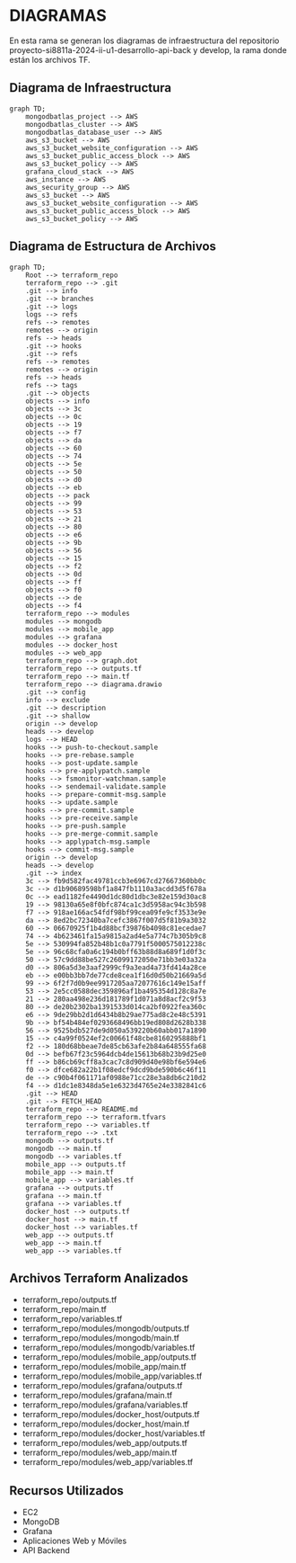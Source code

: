 # DIAGRAMAS 

En esta rama se generan los diagramas de infraestructura del repositorio proyecto-si8811a-2024-ii-u1-desarrollo-api-back y develop, la rama donde están los archivos TF.

## Diagrama de Infraestructura
```mermaid
graph TD;
    mongodbatlas_project --> AWS
    mongodbatlas_cluster --> AWS
    mongodbatlas_database_user --> AWS
    aws_s3_bucket --> AWS
    aws_s3_bucket_website_configuration --> AWS
    aws_s3_bucket_public_access_block --> AWS
    aws_s3_bucket_policy --> AWS
    grafana_cloud_stack --> AWS
    aws_instance --> AWS
    aws_security_group --> AWS
    aws_s3_bucket --> AWS
    aws_s3_bucket_website_configuration --> AWS
    aws_s3_bucket_public_access_block --> AWS
    aws_s3_bucket_policy --> AWS
```

## Diagrama de Estructura de Archivos
```mermaid
graph TD;
    Root --> terraform_repo
    terraform_repo --> .git
    .git --> info
    .git --> branches
    .git --> logs
    logs --> refs
    refs --> remotes
    remotes --> origin
    refs --> heads
    .git --> hooks
    .git --> refs
    refs --> remotes
    remotes --> origin
    refs --> heads
    refs --> tags
    .git --> objects
    objects --> info
    objects --> 3c
    objects --> 0c
    objects --> 19
    objects --> f7
    objects --> da
    objects --> 60
    objects --> 74
    objects --> 5e
    objects --> 50
    objects --> d0
    objects --> eb
    objects --> pack
    objects --> 99
    objects --> 53
    objects --> 21
    objects --> 80
    objects --> e6
    objects --> 9b
    objects --> 56
    objects --> 15
    objects --> f2
    objects --> 0d
    objects --> ff
    objects --> f0
    objects --> de
    objects --> f4
    terraform_repo --> modules
    modules --> mongodb
    modules --> mobile_app
    modules --> grafana
    modules --> docker_host
    modules --> web_app
    terraform_repo --> graph.dot
    terraform_repo --> outputs.tf
    terraform_repo --> main.tf
    terraform_repo --> diagrama.drawio
    .git --> config
    info --> exclude
    .git --> description
    .git --> shallow
    origin --> develop
    heads --> develop
    logs --> HEAD
    hooks --> push-to-checkout.sample
    hooks --> pre-rebase.sample
    hooks --> post-update.sample
    hooks --> pre-applypatch.sample
    hooks --> fsmonitor-watchman.sample
    hooks --> sendemail-validate.sample
    hooks --> prepare-commit-msg.sample
    hooks --> update.sample
    hooks --> pre-commit.sample
    hooks --> pre-receive.sample
    hooks --> pre-push.sample
    hooks --> pre-merge-commit.sample
    hooks --> applypatch-msg.sample
    hooks --> commit-msg.sample
    origin --> develop
    heads --> develop
    .git --> index
    3c --> fb9d582fac49781ccb3e6967cd27667360bb0c
    3c --> d1b90689598bf1a847fb1110a3acdd3d5f678a
    0c --> ead1182fe4490d1dc80d1dbc3e82e159d30ac8
    19 --> 98130a65e8f0bfc874ca1c3d5958ac94c3b598
    f7 --> 918ae166ac54fdf98bf99cea09fe9cf3533e9e
    da --> 8ed2bc72340ba7cefc3867f007d5f81b9a3032
    60 --> 06670925f1b4d88bcf39876b4098c81ecedae7
    74 --> 4b623461fa15a9815a2ad4e5a774c7b305b9c8
    5e --> 530994fa852b48b1c0a7791f5000575012238c
    5e --> 96c68cfa0a6c194b0bff63b88d8a689f1d0f3c
    50 --> 57c9dd88be527c26099172050e71bb3e03a32a
    d0 --> 806a5d3e3aaf2999cf9a3ead4a73fd414a28ce
    eb --> e00bb3bb7de77cde8cea1f16d0d50b21669a5d
    99 --> 6f2f7d0b9ee9917205aa72077616c149e15aff
    53 --> 2e5cc0588dec359896af1ba495354d128c8a7e
    21 --> 280aa498e236d181789f1d071a8d8acf2c9f53
    80 --> de20b2302ba1391533d014ca2bf0922fea360c
    e6 --> 9de29bb2d1d6434b8b29ae775ad8c2e48c5391
    9b --> bf54b484ef0293668496bb19ed808d2628b338
    56 --> 9525bdb527de9d050a539220b60abb017a1890
    15 --> c4a99f0524ef2c00661f48cbe8160295888bf1
    f2 --> 180d68bbeae7de85cb63afe2b84a648555fa68
    0d --> befb67f23c5964dcb4de15613b68b23b9d25e0
    ff --> b86cb69cff8a3cac7c8d909d40e98bf6e594e6
    f0 --> dfce682a22b1f08edcf9dcd9bde590b6c46f11
    de --> c90b4f061171af0988e71cc28e3a8db6c210d2
    f4 --> d1dc1e8348da5e1e6323d4765e24e3382841c6
    .git --> HEAD
    .git --> FETCH_HEAD
    terraform_repo --> README.md
    terraform_repo --> terraform.tfvars
    terraform_repo --> variables.tf
    terraform_repo --> .txt
    mongodb --> outputs.tf
    mongodb --> main.tf
    mongodb --> variables.tf
    mobile_app --> outputs.tf
    mobile_app --> main.tf
    mobile_app --> variables.tf
    grafana --> outputs.tf
    grafana --> main.tf
    grafana --> variables.tf
    docker_host --> outputs.tf
    docker_host --> main.tf
    docker_host --> variables.tf
    web_app --> outputs.tf
    web_app --> main.tf
    web_app --> variables.tf
```

## Archivos Terraform Analizados

- terraform_repo/outputs.tf
- terraform_repo/main.tf
- terraform_repo/variables.tf
- terraform_repo/modules/mongodb/outputs.tf
- terraform_repo/modules/mongodb/main.tf
- terraform_repo/modules/mongodb/variables.tf
- terraform_repo/modules/mobile_app/outputs.tf
- terraform_repo/modules/mobile_app/main.tf
- terraform_repo/modules/mobile_app/variables.tf
- terraform_repo/modules/grafana/outputs.tf
- terraform_repo/modules/grafana/main.tf
- terraform_repo/modules/grafana/variables.tf
- terraform_repo/modules/docker_host/outputs.tf
- terraform_repo/modules/docker_host/main.tf
- terraform_repo/modules/docker_host/variables.tf
- terraform_repo/modules/web_app/outputs.tf
- terraform_repo/modules/web_app/main.tf
- terraform_repo/modules/web_app/variables.tf

## Recursos Utilizados
- EC2
- MongoDB
- Grafana
- Aplicaciones Web y Móviles
- API Backend
